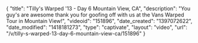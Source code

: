 {
    "title": "Tilly's Warped '13 - Day 6 Mountain View, CA",
    "description": "You guy's are awesome thank you for goofing off with us at the Vans Warped Tour in Mountain View!",
    "videoid": "151896",
    "date_created": "1397072622",
    "date_modified": "1418181273",
    "type": "captivate",
    "layout": "video",
    "url": "\/v\/tilly-s-warped-13-day-6-mountain-view-ca\/151896"
}